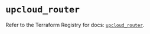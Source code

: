 # `upcloud_router`

Refer to the Terraform Registry for docs: [`upcloud_router`](https://registry.terraform.io/providers/upcloudltd/upcloud/5.23.0/docs/resources/router).
